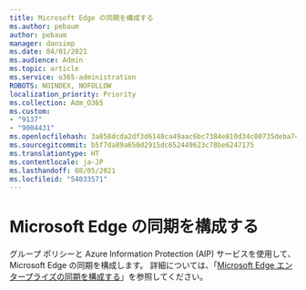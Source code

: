 ```yaml
---
title: Microsoft Edge の同期を構成する
ms.author: pebaum
author: pebaum
manager: dansimp
ms.date: 04/01/2021
ms.audience: Admin
ms.topic: article
ms.service: o365-administration
ROBOTS: NOINDEX, NOFOLLOW
localization_priority: Priority
ms.collection: Adm_O365
ms.custom:
- "9137"
- "9004431"
ms.openlocfilehash: 3a858dcda2df3d6148ca49aac6bc7384e810d34c00735deba74dfe9dd31f5656
ms.sourcegitcommit: b5f7da89a650d2915dc652449623c78be6247175
ms.translationtype: HT
ms.contentlocale: ja-JP
ms.lasthandoff: 08/05/2021
ms.locfileid: "54033571"
---
```

# <a name="configure-microsoft-edge-sync"></a>Microsoft Edge の同期を構成する

グループ ポリシーと Azure Information Protection (AIP) サービスを使用して、Microsoft Edge の同期を構成します。 詳細については、「[Microsoft Edge エンタープライズの同期を構成する](https://docs.microsoft.com/deployedge/microsoft-edge-enterprise-sync)」を参照してください。